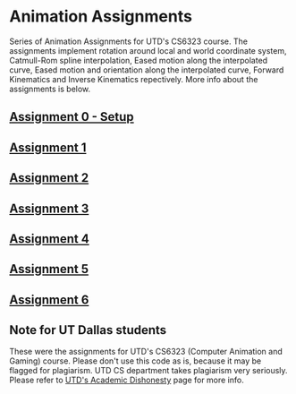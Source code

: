 # Animation Assignments

Series of Animation Assignments for UTD's CS6323 course. The assignments implement rotation around local and world coordinate system, Catmull-Rom spline interpolation, Eased motion along the interpolated curve, Eased motion and orientation along the interpolated curve, Forward Kinematics and Inverse Kinematics repectively. More info about the assignments is below.

## [Assignment 0 - Setup](./assignment-0/README.md)

## [Assignment 1](./assignment-1/README.md)

## [Assignment 2](./assignment-2/README.md)

## [Assignment 3](./assignment-3/README.md)

## [Assignment 4](./assignment-4/README.md)

## [Assignment 5](./assignment-5/README.md)

## [Assignment 6](./assignment-6/README.md)



## Note for UT Dallas students

These were the assignments for UTD's CS6323 (Computer Animation and Gaming) course.
Please don't use this code as is, because it may be flagged for plagiarism. UTD CS department takes plagiarism very seriously.
Please refer to [UTD's Academic Dishonesty](https://conduct.utdallas.edu/dishonesty) page for more info.
